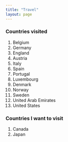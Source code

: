```yaml
---
title: "Travel"
layout: page
---
```


### Countries visited

1. Belgium
1. Germany
1. England
1. Austria
1. Italy
1. Spain
1. Portugal
1. Luxembourg
1. Denmark
1. Norway
1. Sweden
1. United Arab Emirates
1. United States

### Countries I want to visit

1. Canada
1. Japan
